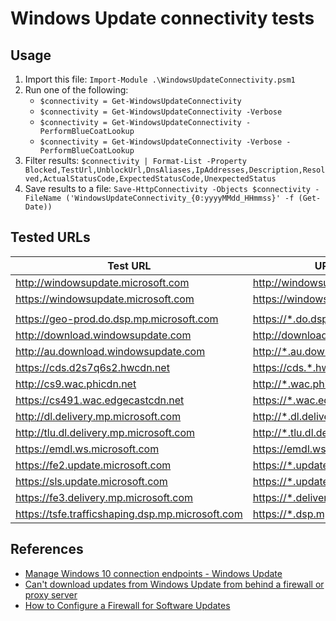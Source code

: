 # Windows Update connectivity tests

## Usage

1. Import this file: `Import-Module .\WindowsUpdateConnectivity.psm1`
1. Run one of the following:
    * `$connectivity = Get-WindowsUpdateConnectivity`
    * `$connectivity = Get-WindowsUpdateConnectivity -Verbose`
    * `$connectivity = Get-WindowsUpdateConnectivity -PerformBlueCoatLookup`
    * `$connectivity = Get-WindowsUpdateConnectivity -Verbose -PerformBlueCoatLookup`
1. Filter results: `$connectivity | Format-List -Property Blocked,TestUrl,UnblockUrl,DnsAliases,IpAddresses,Description,Resolved,ActualStatusCode,ExpectedStatusCode,UnexpectedStatus`
1. Save results to a file: `Save-HttpConnectivity -Objects $connectivity -FileName ('WindowsUpdateConnectivity_{0:yyyyMMdd_HHmmss}' -f (Get-Date))`

## Tested URLs

| Test URL | URL to Unblock | Description |
| -- | -- | -- |
| <http://windowsupdate.microsoft.com> | <http://windowsupdate.microsoft.com> | |
| <https://windowsupdate.microsoft.com> | <https://windowsupdate.microsoft.com> | |
| | | |
| <https://geo-prod.do.dsp.mp.microsoft.com> | <https://*.do.dsp.mp.microsoft.com> | |
| <http://download.windowsupdate.com> | <http://download.windowsupdate.com> | |
| <http://au.download.windowsupdate.com> | <http://*.au.download.windowsupdate.com> | |
| <https://cds.d2s7q6s2.hwcdn.net> | <https://cds.*.hwcdn.net> | |
| <http://cs9.wac.phicdn.net> | <http://*.wac.phicdn.net> | |
| <https://cs491.wac.edgecastcdn.net> | <https://*.wac.edgecastcdn.net> | |
| <http://dl.delivery.mp.microsoft.com> | <http://*.dl.delivery.mp.microsoft.com> | |
| <http://tlu.dl.delivery.mp.microsoft.com> | <http://*.tlu.dl.delivery.mp.microsoft.com> | |
| <https://emdl.ws.microsoft.com> | <https://emdl.ws.microsoft.com> | |
| <https://fe2.update.microsoft.com> | <https://*.update.microsoft.com> | |
| <https://sls.update.microsoft.com> | <https://*.update.microsoft.com> | |
| <https://fe3.delivery.mp.microsoft.com> | <https://*.delivery.mp.microsoft.com> | |
| <https://tsfe.trafficshaping.dsp.mp.microsoft.com> | <https://*.dsp.mp.microsoft.com> | |

## References

* [Manage Windows 10 connection endpoints - Windows Update](https://docs.microsoft.com/en-us/windows/privacy/manage-windows-endpoints#windows-update)
* [Can't download updates from Windows Update from behind a firewall or proxy server](https://support.microsoft.com/en-us/help/3084568/can-t-download-updates-from-windows-update-from-behind-a-firewall-or-p)
* [How to Configure a Firewall for Software Updates](https://technet.microsoft.com/en-us/library/bb693717.aspx)
